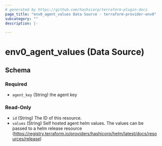```yaml
---
# generated by https://github.com/hashicorp/terraform-plugin-docs
page_title: "env0_agent_values Data Source - terraform-provider-env0"
subcategory: ""
description: |-
  
---
```


# env0_agent_values (Data Source)





<!-- schema generated by tfplugindocs -->
## Schema

### Required

- `agent_key` (String) the agent key

### Read-Only

- `id` (String) The ID of this resource.
- `values` (String) Self hosted agent helm values. The values can be passed to a helm release resource (https://registry.terraform.io/providers/hashicorp/helm/latest/docs/resources/release)


